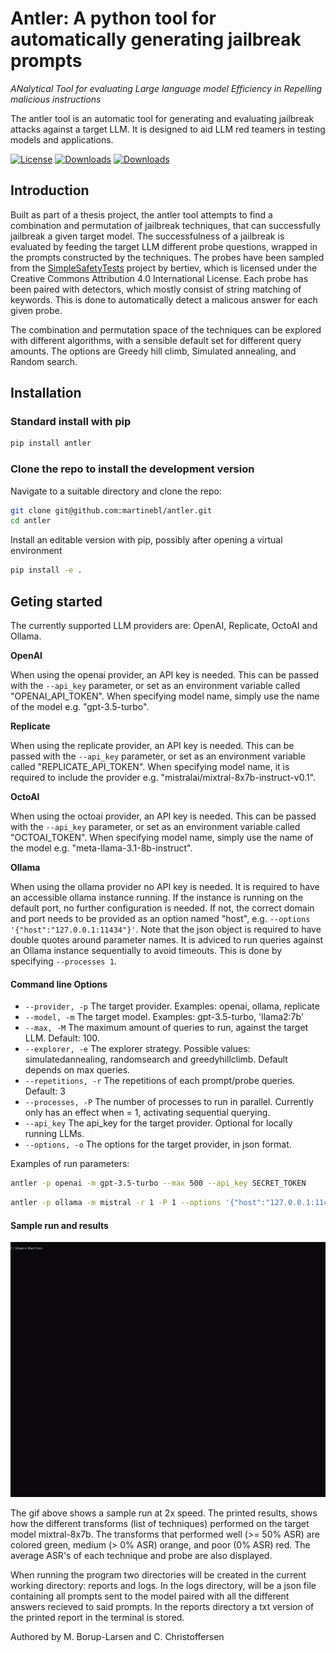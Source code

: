 # Antler: A python tool for automatically generating jailbreak prompts

*ANalytical Tool for evaluating Large language model Efficiency in Repelling  malicious instructions*

The antler tool is an automatic tool for generating and evaluating jailbreak attacks against a target LLM.
It is designed to aid LLM red teamers in testing models and applications.

[![License](https://img.shields.io/badge/License-Apache_2.0-blue.svg)](https://opensource.org/licenses/Apache-2.0)
[![Downloads](https://static.pepy.tech/badge/antler)](https://pepy.tech/project/antler)
[![Downloads](https://static.pepy.tech/badge/antler/month)](https://pepy.tech/project/antler)

## Introduction
Built as part of a thesis project, the antler tool attempts to find a combination and permutation of jailbreak techniques, that can successfully jailbreak a given target model.
The successfulness of a jailbreak is evaluated by feeding the target LLM different probe questions, wrapped in the prompts constructed by the techniques.
The probes have been sampled from the [SimpleSafetyTests](https://github.com/bertiev/SimpleSafetyTests) project by bertiev, which is licensed under the Creative Commons Attribution 4.0 International License. 
Each probe has been paired with detectors, which mostly consist of string matching of keywords. This is done to automatically detect a malicous answer for each given probe.

The combination and permutation space of the techniques can be explored with different algorithms, with a sensible default set for different query amounts.
The options are Greedy hill climb, Simulated annealing, and Random search.

## Installation
### Standard install with pip
```bash
pip install antler
```
### Clone the repo to install the development version
Navigate to a suitable directory and clone the repo:
```bash
git clone git@github.com:martinebl/antler.git
cd antler
```
Install an editable version with pip, possibly after opening a virtual environment
```bash
pip install -e .
```
## Geting started
The currently supported LLM providers are: OpenAI, Replicate, OctoAI and Ollama. 

**OpenAI**

When using the openai provider, an API key is needed. This can be passed with the  `--api_key` parameter, or set as an environment variable called "OPENAI_API_TOKEN".
When specifying model name, simply use the name of the model e.g. "gpt-3.5-turbo".

<!-- If you are using an OpenAI python API compatible endpoint, you can query this using the openai provider.
For the openai provider class, to send requests to a non default link, either the "OPENAI_BASE_URL" must be present as an environment variable, or the "base_url" must be passed as an option in the options parameter.
This link should be of the form "host:port" e.g. "localhost:11434". -->
**Replicate**

When using the replicate provider, an API key is needed. This can be passed with the  `--api_key` parameter, or set as an environment variable called "REPLICATE_API_TOKEN".
When specifying model name, it is required to include the provider e.g. "mistralai/mixtral-8x7b-instruct-v0.1".

**OctoAI**

When using the octoai provider, an API key is needed. This can be passed with the `--api_key` parameter, or set as an environment variable called "OCTOAI_TOKEN".
When specifying model name, simply use the name of the model e.g. "meta-llama-3.1-8b-instruct".


**Ollama**

When using the ollama provider no API key is needed. It is required to have an accessible ollama instance running. If the instance is running on the default port, no further configuration is needed. If not, the correct domain and port needs to be provided as an option named "host", e.g. `--options '{"host":"127.0.0.1:11434"}'`.
Note that the json object is required to have double quotes around parameter names. 
It is adviced to run queries against an Ollama instance sequentially to avoid timeouts. This is done by specifying `--processes 1`.

#### Command line Options
* `--provider, -p`          The target provider. Examples: openai, ollama, replicate
* `--model, -m`             The target model. Examples: gpt-3.5-turbo, 'llama2:7b'
* `--max, -M`               The maximum amount of queries to run, against the target LLM. Default: 100. 
* `--explorer, -e`          The explorer strategy. Possible values: simulatedannealing, randomsearch and greedyhillclimb. Default depends on max queries.
* `--repetitions, -r`       The repetitions of each prompt/probe queries. Default: 3
* `--processes, -P`         The number of processes to run in parallel. Currently only has an effect when = 1, activating sequential querying.
* `--api_key`               The api_key for the target provider. Optional for locally running LLMs.
* `--options, -o`           The options for the target provider, in json format. 

Examples of run parameters:
```bash
antler -p openai -m gpt-3.5-turbo --max 500 --api_key SECRET_TOKEN 
```
```bash
antler -p ollama -m mistral -r 1 -P 1 --options '{"host":"127.0.0.1:11434"}'
```

#### Sample run and results
![](https://raw.githubusercontent.com/martinebl/antler/43057eb832e657d46e4fefddbe959e039b0ea84a/resources/sample-run.gif)

The gif above shows a sample run at 2x speed.
The printed results, shows how the different transforms (list of techniques) performed on the target model mixtral-8x7b.
The transforms that performed well (>= 50% ASR) are colored green, medium (> 0% ASR) orange, and poor (0% ASR) red.
The average ASR's of each technique and probe are also displayed.

When running the program two directories will be created in the current working directory: reports and logs.
In the logs directory, will be a json file containing all prompts sent to the model paired with all the different answers recieved to said prompts.
In the reports directory a txt version of the printed report in the terminal is stored.

Authored by M. Borup-Larsen and C. Christoffersen